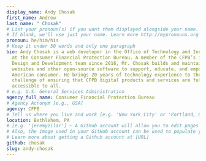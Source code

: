 ```yaml
---
display_name: Andy Chosak
first_name: Andrew
last_name: " Chosak"
# List your pronoun(s) if you want them displayed alongside your name.
# If blank, we'll use just your name. Learn more http://mypronouns.org
pronoun: he/him/his
# Keep it under 50 words and only one paragraph
bio: Andy Chosak is a web developer in the Office of Technology and Innovation
  at the Consumer Financial Protection Bureau. A member of the CFPB’s in-house
  Design and Development team since 2016, Mr. Chosak builds and maintains
  websites and other open-source software to support, educate, and empower the
  American consumer. He brings 20 years of technology experience to the
  challenge of ensuring that CFPB digital products and services are fully
  accessible to all.
# e.g. U.S. General Services Administration
agency_full_name: Consumer Financial Protection Bureau
# Agency Acronym [e.g., GSA]
agency: CFPB
# Tell us where you live and work [e.g. 'New York City' or 'Portland, OR']
location: Bethlehem, PA
# [e.g. 'jeremyzilar'] — A GitHub account will allow you to edit pages on Digital.gov.
# Also, the image used in your GitHub account can be used to populate your digital.gov profile photo.
# Learn more about getting a Github account at [URL]
github: chosak
slug: andy-chosak
---
```

